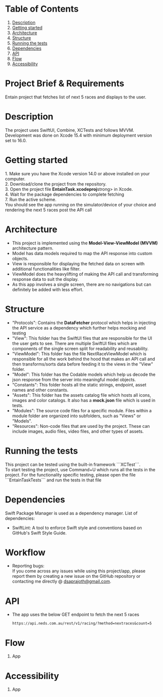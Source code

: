 # Table of Contents
1. [Description](#description)
2. [Getting started](#getting-started)
3. [Architecture](#architecture)
4. [Structure](#structure)
5. [Running the tests](#running-the-tests)
6. [Dependencies](#dependencies)
7. [API](#api)
8. [Flow](#flow)
9. [Accessibility](#accessibility)

# Project Brief & Requirements
Entain project that fetches list of next 5 races and displays to the user.

# Description
<p>
The project uses SwiftUI, Combine, XCTests and follows MVVM. Development was done on Xcode 15.4 with minimum deployment version set to 16.0.
</p>

# Getting started
<p>
1. Make sure you have the Xcode version 14.0 or above installed on your computer.<br>
2. Download/clone the project from the repository.<br>
3. Open the project file <strong>EntainTask.xcodeproj</strong>strong> in Xcode.<br>
4. Wait for the package dependencies to complete fetching<br>
7. Run the active scheme.<br>
You should see the app running on the simulator/device of your choice and rendering the next 5 races post the API call<br>
</p>

# Architecture
* This project is implemented using the <strong>Model-View-ViewModel (MVVM)</strong> architecture pattern.
* Model has data models required to map the API response into custom objects.
* View is responsible for displaying the fetched data on screen with additional functionalities like filter.
* ViewModel does the heavylifting of making the API call and transforming response data to suit the display.
* As this app involves a single screen, there are no navigations but can definitely be added with less effort.
  
# Structure 
* "Protocols": Contains the <strong>DataFetcher</strong> protocol which helps in injecting the API service as a dependency which further helps mocking and testing
* "View": This folder has the SwiftUI files that are responsible for the UI the user gets to see. There are multiple SwiftUI files which are components of the single screen split for readability and reusability.
* "ViewModel": This folder has the file NextRaceViewModel which is responsible for all the work behind the hood that makes an API call and then transforms/sorts data before feeding it to the views in the "View" folder.
* "Model": This folder has the Codable models which help us decode the json response from the server into meaningful model objects.
* "Constants": This folder hosts all the static strings, endpoint, asset names and other constants.
* "Assets": This folder has the assets catalog file which hosts all icons, images and color catalogs. It also has a <strong>mock.json</strong> file which is used in tests.
* "Modules": The source code files for a specific module. Files within a module folder are organized into subfolders, such as "Views" or "Models".
* "Resources": Non-code files that are used by the project. These can include images, audio files, video files, and other types of assets. 

# Running the tests
<p>This project can be tested using the built-in framework ```XCTest```.<br>
To start testing the project, use Command+U which runs all the tests in the project. For the functionality specific testing, please open the file ```EntainTaskTests``` and run the tests in that file</p>

# Dependencies
Swift Package Manager is used as a dependency manager.
List of dependencies: 
* SwiftLint: A tool to enforce Swift style and conventions based on GitHub's Swift Style Guide.

# Workflow
* Reporting bugs:<br> 
If you come across any issues while using this project/app, please report them by creating a new issue on the GitHub repository or contacting me directly @ dsaprajoth@gmail.com.

# API 
* The app uses the below GET endpoint to fetch the next 5 races
  ```
  https://api.neds.com.au/rest/v1/racing/?method=nextraces&count=5
  ```

# Flow
1. App 
  

# Accessibility
1. App 
  

